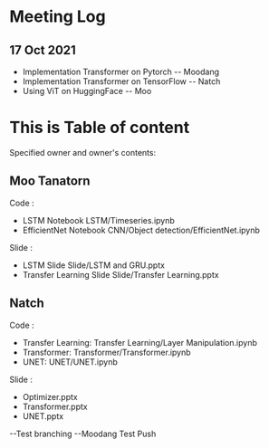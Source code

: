 # Meeting Log
## 17 Oct 2021
- Implementation Transformer on Pytorch -- Moodang
- Implementation Transformer on TensorFlow -- Natch
- Using ViT on HuggingFace -- Moo



# This is Table of content
Specified owner and owner's contents:
## Moo Tanatorn
Code :
- LSTM Notebook LSTM/Timeseries.ipynb
- EfficientNet Notebook CNN/Object detection/EfficientNet.ipynb

Slide :
- LSTM Slide Slide/LSTM and GRU.pptx
- Transfer Learning Slide Slide/Transfer Learning.pptx

## Natch
Code :
- Transfer Learning: Transfer Learning/Layer Manipulation.ipynb
- Transformer: Transformer/Transformer.ipynb
- UNET: UNET/UNET.ipynb

Slide :
- Optimizer.pptx
- Transformer.pptx
- UNET.pptx

--Test branching
--Moodang Test Push
